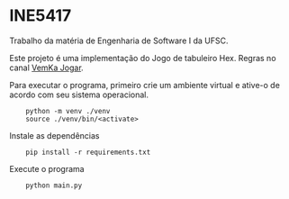 # INE5417
Trabalho da matéria de Engenharia de Software I da UFSC.

Este projeto é uma implementação do Jogo de tabuleiro Hex. Regras no canal [VemKa Jogar](https://youtu.be/HPGYjt-nVg8?si=KmxmcSwr3zRN4Ww6).

Para executar o programa, primeiro crie um ambiente virtual e ative-o de acordo com seu sistema operacional.
```
    python -m venv ./venv
    source ./venv/bin/<activate>
```
Instale as dependências
```
    pip install -r requirements.txt
```
Execute o programa
```
    python main.py
```

